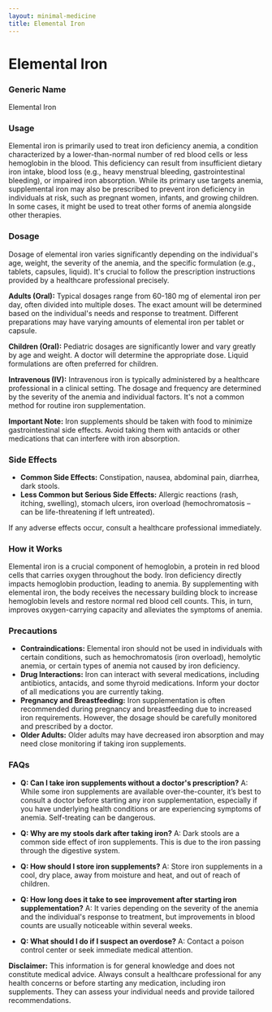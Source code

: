 ```yaml
---
layout: minimal-medicine
title: Elemental Iron
---
```


# Elemental Iron
### Generic Name
Elemental Iron

### Usage

Elemental iron is primarily used to treat iron deficiency anemia, a condition characterized by a lower-than-normal number of red blood cells or less hemoglobin in the blood.  This deficiency can result from insufficient dietary iron intake, blood loss (e.g., heavy menstrual bleeding, gastrointestinal bleeding), or impaired iron absorption.  While its primary use targets anemia, supplemental iron may also be prescribed to prevent iron deficiency in individuals at risk, such as pregnant women, infants, and growing children.  In some cases, it might be used to treat other forms of anemia alongside other therapies.


### Dosage

Dosage of elemental iron varies significantly depending on the individual's age, weight, the severity of the anemia, and the specific formulation (e.g., tablets, capsules, liquid).  It's crucial to follow the prescription instructions provided by a healthcare professional precisely.  

**Adults (Oral):** Typical dosages range from 60-180 mg of elemental iron per day, often divided into multiple doses.  The exact amount will be determined based on the individual's needs and response to treatment.  Different preparations may have varying amounts of elemental iron per tablet or capsule.

**Children (Oral):** Pediatric dosages are significantly lower and vary greatly by age and weight.  A doctor will determine the appropriate dose.  Liquid formulations are often preferred for children.

**Intravenous (IV):** Intravenous iron is typically administered by a healthcare professional in a clinical setting.  The dosage and frequency are determined by the severity of the anemia and individual factors.  It's not a common method for routine iron supplementation.

**Important Note:** Iron supplements should be taken with food to minimize gastrointestinal side effects. Avoid taking them with antacids or other medications that can interfere with iron absorption.


### Side Effects

* **Common Side Effects:** Constipation, nausea, abdominal pain, diarrhea, dark stools.
* **Less Common but Serious Side Effects:**  Allergic reactions (rash, itching, swelling), stomach ulcers,  iron overload (hemochromatosis – can be life-threatening if left untreated).

If any adverse effects occur, consult a healthcare professional immediately.


### How it Works

Elemental iron is a crucial component of hemoglobin, a protein in red blood cells that carries oxygen throughout the body.  Iron deficiency directly impacts hemoglobin production, leading to anemia.  By supplementing with elemental iron, the body receives the necessary building block to increase hemoglobin levels and restore normal red blood cell counts.  This, in turn, improves oxygen-carrying capacity and alleviates the symptoms of anemia.


### Precautions

* **Contraindications:** Elemental iron should not be used in individuals with certain conditions, such as hemochromatosis (iron overload), hemolytic anemia, or certain types of anemia not caused by iron deficiency.
* **Drug Interactions:**  Iron can interact with several medications, including antibiotics, antacids, and some thyroid medications.  Inform your doctor of all medications you are currently taking.
* **Pregnancy and Breastfeeding:**  Iron supplementation is often recommended during pregnancy and breastfeeding due to increased iron requirements. However, the dosage should be carefully monitored and prescribed by a doctor.
* **Older Adults:** Older adults may have decreased iron absorption and may need close monitoring if taking iron supplements.


### FAQs

* **Q: Can I take iron supplements without a doctor's prescription?**  A: While some iron supplements are available over-the-counter, it’s best to consult a doctor before starting any iron supplementation, especially if you have underlying health conditions or are experiencing symptoms of anemia.  Self-treating can be dangerous.

* **Q:  Why are my stools dark after taking iron?** A: Dark stools are a common side effect of iron supplements. This is due to the iron passing through the digestive system.

* **Q: How should I store iron supplements?** A: Store iron supplements in a cool, dry place, away from moisture and heat, and out of reach of children.

* **Q:  How long does it take to see improvement after starting iron supplementation?** A: It varies depending on the severity of the anemia and the individual's response to treatment, but improvements in blood counts are usually noticeable within several weeks.

* **Q:  What should I do if I suspect an overdose?** A: Contact a poison control center or seek immediate medical attention.


**Disclaimer:** This information is for general knowledge and does not constitute medical advice.  Always consult a healthcare professional for any health concerns or before starting any medication, including iron supplements.  They can assess your individual needs and provide tailored recommendations.
